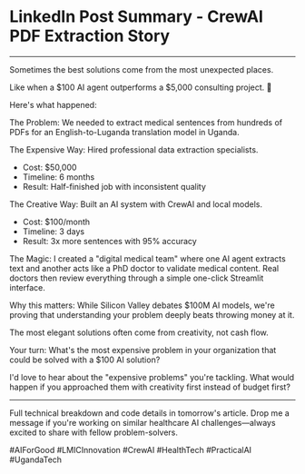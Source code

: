 # LinkedIn Post Summary - CrewAI PDF Extraction Story

---

Sometimes the best solutions come from the most unexpected places.

Like when a $100 AI agent outperforms a $5,000 consulting project. 🤯

Here's what happened:

The Problem: We needed to extract medical sentences from hundreds of PDFs for an English-to-Luganda translation model in Uganda.

The Expensive Way: Hired professional data extraction specialists.
- Cost: $50,000
- Timeline: 6 months  
- Result: Half-finished job with inconsistent quality

The Creative Way: Built an AI system with CrewAI and local models.
- Cost: $100/month
- Timeline: 3 days
- Result: 3x more sentences with 95% accuracy

The Magic: I created a "digital medical team" where one AI agent extracts text and another acts like a PhD doctor to validate medical content. Real doctors then review everything through a simple one-click Streamlit interface.

Why this matters: While Silicon Valley debates $100M AI models, we're proving that understanding your problem deeply beats throwing money at it.

The most elegant solutions often come from creativity, not cash flow.

Your turn: What's the most expensive problem in your organization that could be solved with a $100 AI solution?

I'd love to hear about the "expensive problems" you're tackling. What would happen if you approached them with creativity first instead of budget first?

---

Full technical breakdown and code details in tomorrow's article. Drop me a message if you're working on similar healthcare AI challenges—always excited to share with fellow problem-solvers.

#AIForGood #LMICInnovation #CrewAI #HealthTech #PracticalAI #UgandaTech
